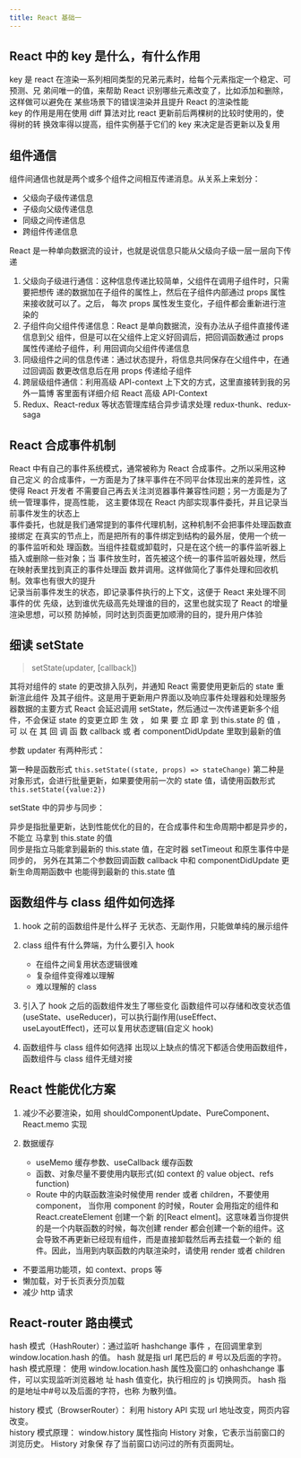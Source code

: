 ```yaml
---
title: React 基础一
---
```


## React 中的 key 是什么，有什么作用

key 是 react 在渲染一系列相同类型的兄弟元素时，给每个元素指定一个稳定、可预测、兄 弟间唯一的值，来帮助 React 识别哪些元素改变了，比如添加和删除，这样做可以避免在 某些场景下的错误渲染并且提升 React 的渲染性能<br>
key 的作用是用在使用 diff 算法对比 react 更新前后两棵树的比较时使用的，使得树的转 换效率得以提高，组件实例基于它们的 key 来决定是否更新以及复用

## 组件通信

组件间通信也就是两个或多个组件之间相互传递消息。从关系上来划分：

- 父级向子级传递信息
- 子级向父级传递信息
- 同级之间传递信息
- 跨组件传递信息

React 是一种单向数据流的设计，也就是说信息只能从父级向子级一层一层向下传递

1. 父级向子级进行通信：这种信息传递比较简单，父组件在调用子组件时，只需要把想传 递的数据加在子组件的属性上，然后在子组件内部通过 props 属性来接收就可以了。之后， 每次 props 属性发生变化，子组件都会重新进行渲染的
2. 子组件向父组件传递信息：React 是单向数据流，没有办法从子组件直接传递信息到父 组件，但是可以在父组件上定义好回调后，把回调函数通过 props 属性传递给子组件，利 用回调向父组件传递信息
3. 同级组件之间的信息传递：通过状态提升，将信息共同保存在父组件中，在通过回调函 数更改信息后在用 props 传递给子组件
4. 跨层级组件通信：利用高级 API-context 上下文的方式，这里直接转到我的另外一篇博 客里面有详细介绍 React 高级 API-Context
5. Redux、React-redux 等状态管理库结合异步请求处理 redux-thunk、redux-saga

## React 合成事件机制

React 中有自己的事件系统模式，通常被称为 React 合成事件。之所以采用这种自己定义 的合成事件，一方面是为了抹平事件在不同平台体现出来的差异性，这使得 React 开发者 不需要自己再去关注浏览器事件兼容性问题；另一方面是为了统一管理事件，提高性能， 这主要体现在 React 内部实现事件委托，并且记录当前事件发生的状态上<br>
事件委托，也就是我们通常提到的事件代理机制，这种机制不会把事件处理函数直接绑定 在真实的节点上，而是把所有的事件绑定到结构的最外层，使用一个统一的事件监听和处 理函数。当组件挂载或卸载时，只是在这个统一的事件监听器上插入或删除一些对象；当 事件放生时，首先被这个统一的事件监听器处理，然后在映射表里找到真正的事件处理函 数并调用。这样做简化了事件处理和回收机制。效率也有很大的提升<br>
记录当前事件发生的状态，即记录事件执行的上下文，这便于 React 来处理不同事件的优 先级，达到谁优先级高先处理谁的目的，这里也就实现了 React 的增量渲染思想，可以预 防掉帧，同时达到页面更加顺滑的目的，提升用户体验

## 细读 setState

> setState(updater, [callback])

其将对组件的 state 的更改排入队列，并通知 React 需要使用更新后的 state 重新渲此组件 及其子组件。这是用于更新用户界面以及响应事件处理器和处理服务器数据的主要方式 React 会延迟调用 setState，然后通过一次传递更新多个组件，不会保证 state 的变更立即 生 效 ， 如 果 要 立 即 拿 到 this.state 的 值 ， 可 以 在 其 回 调 函 数 callback 或 者 componentDidUpdate 里取到最新的值

参数 updater 有两种形式：

第一种是函数形式 `this.setState((state, props) => stateChange)`
第二种是对象形式，会进行批量更新，如果要使用前一次的 state 值，请使用函数形式 `this.setState({value:2})`

setState 中的异步与同步：

异步是指批量更新，达到性能优化的目的，在合成事件和生命周期中都是异步的，不能立 马拿到 this.state 的值<br>
同步是指立马能拿到最新的 this.state 值，在定时器 setTimeout 和原生事件中是同步的， 另外在其第二个参数回调函数 callback 中和 componentDidUpdate 更新生命周期函数中 也能得到最新的 this.state 值

## 函数组件与 class 组件如何选择

1. hook 之前的函数组件是什么样子 无状态、无副作用，只能做单纯的展示组件
2. class 组件有什么弊端，为什么要引入 hook

   - 在组件之间复用状态逻辑很难
   - 复杂组件变得难以理解
   - 难以理解的 class

3. 引入了 hook 之后的函数组件发生了哪些变化
   函数组件可以存储和改变状态值(useState、useReducer)，可以执行副作用(useEffect、 useLayoutEffect)，还可以复用状态逻辑(自定义 hook)
4. 函数组件与 class 组件如何选择
   出现以上缺点的情况下都适合使用函数组件，函数组件与 class 组件无缝对接

## React 性能优化方案

1. 减少不必要渲染，如用 shouldComponentUpdate、PureComponent、React.memo 实现
2. 数据缓存

   - useMemo 缓存参数、useCallback 缓存函数
   - 函数、对象尽量不要使用内联形式(如 context 的 value object、refs function)
   - Route 中的内联函数渲染时候使用 render 或者 children，不要使用 component， 当你用 component 的时候，Router 会用指定的组件和 React.createElement 创建一个新 的[React elment]。这意味着当你提供的是一个内联函数的时候，每次创建 render 都会创建一个新的组件。这会导致不再更新已经现有组件，⽽是直接卸载然后再去挂载⼀个新的 组件。因此，当⽤到内联函数的内联渲染时，请使⽤ render 或者 children

- 不要滥用功能项，如 context、props 等
- 懒加载，对于长页表分页加载
- 减少 http 请求

## React-router 路由模式

hash 模式（HashRouter）：通过监听 hashchange 事件 ，在回调里拿到 window.location.hash 的值。 hash 就是指 url 尾巴后的 # 号以及后面的字符。<br>
hash 模式原理： 使用 window.location.hash 属性及窗口的 onhashchange 事件，可以实现监听浏览器地 址 hash 值变化，执行相应的 js 切换网页。 hash 指的是地址中#号以及后面的字符，也称 为散列值。

history 模式（BrowserRouter）： 利用 history API 实现 url 地址改变，网页内容改变。<br>
history 模式原理： window.history 属性指向 History 对象，它表示当前窗口的浏览历史。 History 对象保 存了当前窗口访问过的所有页面网址。
